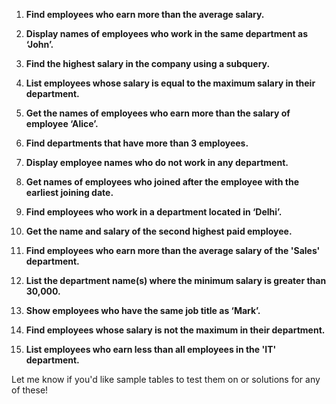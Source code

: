 

1. **Find employees who earn more than the average salary.**

2. **Display names of employees who work in the same department as ‘John’.**

3. **Find the highest salary in the company using a subquery.**

4. **List employees whose salary is equal to the maximum salary in their department.**

5. **Get the names of employees who earn more than the salary of employee ‘Alice’.**

6. **Find departments that have more than 3 employees.**

7. **Display employee names who do not work in any department.**

8. **Get names of employees who joined after the employee with the earliest joining date.**

9. **Find employees who work in a department located in ‘Delhi’.**

10. **Get the name and salary of the second highest paid employee.**

11. **Find employees who earn more than the average salary of the 'Sales' department.**

12. **List the department name(s) where the minimum salary is greater than 30,000.**

13. **Show employees who have the same job title as ‘Mark’.**

14. **Find employees whose salary is not the maximum in their department.**

15. **List employees who earn less than all employees in the 'IT' department.**


Let me know if you'd like sample tables to test them on or solutions for any of these!
